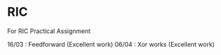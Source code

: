 # RIC
For RIC Practical Assignment


16/03 : Feedforward (Excellent work)
06/04 : Xor works (Excellent work)